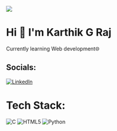 [![](https://visitcount.itsvg.in/api?id=ikarthikgraj&icon=0&color=12)](https://visitcount.itsvg.in)
# Hi 👋 I'm Karthik G Raj
Currently learning Web development🌐<br>

## Socials:
[![LinkedIn](https://img.shields.io/badge/LinkedIn-%230077B5.svg?logo=linkedin&logoColor=white)](https://linkedin.com/in/karthikgraj) 

# Tech Stack:
![C](https://img.shields.io/badge/c-%2300599C.svg?style=flat&logo=c&logoColor=white) ![HTML5](https://img.shields.io/badge/html5-%23E34F26.svg?style=flat&logo=html5&logoColor=white) ![Python](https://img.shields.io/badge/python-3670A0?style=flat&logo=python&logoColor=ffdd54)


<!-- created with GPRM-->

<!--
**ikarthikgraj/ikarthikgraj** is a ✨ _special_ ✨ repository because its `README.md` (this file) appears on your GitHub profile.

Here are some ideas to get you started:

- 🔭 I’m currently working on ...
- 🌱 I’m currently learning ...
- 👯 I’m looking to collaborate on ...
- 🤔 I’m looking for help with ...
- 💬 Ask me about ...
- 📫 How to reach me: ...
- 😄 Pronouns: ...
- ⚡ Fun fact: ...
-->
